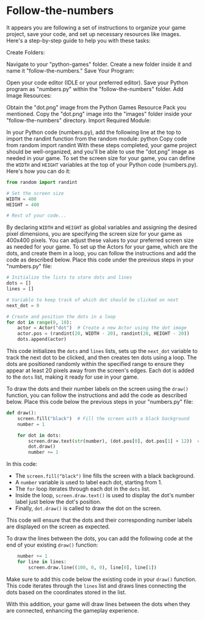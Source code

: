 # Follow-the-numbers
It appears you are following a set of instructions to organize your game project, save your code, and set up necessary resources like images. Here's a step-by-step guide to help you with these tasks:

Create Folders:

Navigate to your "python-games" folder.
Create a new folder inside it and name it "follow-the-numbers."
Save Your Program:

Open your code editor (IDLE or your preferred editor).
Save your Python program as "numbers.py" within the "follow-the-numbers" folder.
Add Image Resources:

Obtain the "dot.png" image from the Python Games Resource Pack you mentioned.
Copy the "dot.png" image into the "images" folder inside your "follow-the-numbers" directory.
Import Required Module:

In your Python code (numbers.py), add the following line at the top to import the randint function from the random module:
python
Copy code
from random import randint
With these steps completed, your game project should be well-organized, and you'll be able to use the "dot.png" image as needed in your game.
To set the screen size for your game, you can define the `WIDTH` and `HEIGHT` variables at the top of your Python code (numbers.py). Here's how you can do it:

```python
from random import randint

# Set the screen size
WIDTH = 400
HEIGHT = 400

# Rest of your code...
```

By declaring `WIDTH` and `HEIGHT` as global variables and assigning the desired pixel dimensions, you are specifying the screen size for your game as 400x400 pixels. You can adjust these values to your preferred screen size as needed for your game.
To set up the Actors for your game, which are the dots, and create them in a loop, you can follow the instructions and add the code as described below. Place this code under the previous steps in your "numbers.py" file:

```python
# Initialize the lists to store dots and lines
dots = []
lines = []

# Variable to keep track of which dot should be clicked on next
next_dot = 0

# Create and position the dots in a loop
for dot in range(0, 10):
    actor = Actor("dot")  # Create a new Actor using the dot image
    actor.pos = (randint(20, WIDTH - 20), randint(20, HEIGHT - 20))
    dots.append(actor)
```

This code initializes the `dots` and `lines` lists, sets up the `next_dot` variable to track the next dot to be clicked, and then creates ten dots using a loop. The dots are positioned randomly within the specified range to ensure they appear at least 20 pixels away from the screen's edges. Each dot is added to the `dots` list, making it ready for use in your game.

To draw the dots and their number labels on the screen using the `draw()` function, you can follow the instructions and add the code as described below. Place this code below the previous steps in your "numbers.py" file:

```python
def draw():
    screen.fill("black")  # Fill the screen with a black background
    number = 1

    for dot in dots:
        screen.draw.text(str(number), (dot.pos[0], dot.pos[1] + 12))  # Display the dot's number label
        dot.draw()
        number += 1
```

In this code:

- The `screen.fill("black")` line fills the screen with a black background.
- A `number` variable is used to label each dot, starting from 1.
- The `for` loop iterates through each dot in the `dots` list.
- Inside the loop, `screen.draw.text()` is used to display the dot's number label just below the dot's position.
- Finally, `dot.draw()` is called to draw the dot on the screen.

This code will ensure that the dots and their corresponding number labels are displayed on the screen as expected.

To draw the lines between the dots, you can add the following code at the end of your existing `draw()` function:

```python
    number += 1
    for line in lines:
        screen.draw.line((100, 0, 0), line[0], line[1])
```

Make sure to add this code below the existing code in your `draw()` function. This code iterates through the `lines` list and draws lines connecting the dots based on the coordinates stored in the list.

With this addition, your game will draw lines between the dots when they are connected, enhancing the gameplay experience.




